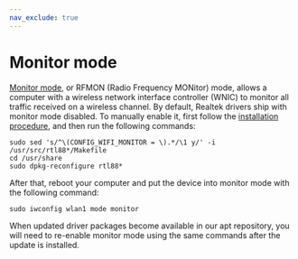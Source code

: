 ```yaml
---
nav_exclude: true
---
```


# Monitor mode

[Monitor mode](https://en.wikipedia.org/wiki/Monitor_mode), or RFMON (Radio Frequency MONitor) mode, allows a computer with a wireless network interface controller (WNIC) to monitor all traffic received on a wireless channel.
By default, Realtek drivers ship with monitor mode disabled.
To manually enable it, first follow the [installation procedure](../../), and then run the following commands:

```shell
sudo sed 's/^\(CONFIG_WIFI_MONITOR = \).*/\1 y/' -i /usr/src/rtl88*/Makefile
cd /usr/share
sudo dpkg-reconfigure rtl88*
```

After that, reboot your computer and put the device into monitor mode with the following command:

```shell
sudo iwconfig wlan1 mode monitor
```

When updated driver packages become available in our apt repository, you will need to re-enable monitor mode using the same commands after the update is installed.
